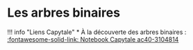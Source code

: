 # Les arbres binaires

!!! info "Liens Capytale"
    * À la découverte des arbres binaires : [:fontawesome-solid-link: Notebook Capytale ac40-3104814](https://capytale2.ac-paris.fr/web/c/ac40-3104814)